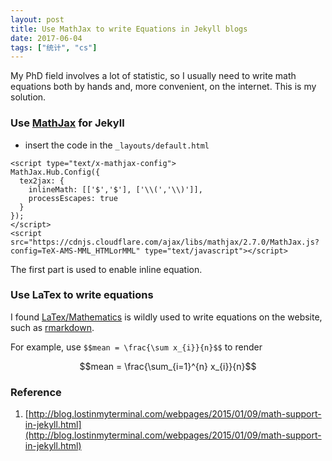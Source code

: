 ```yaml
---
layout: post
title: Use MathJax to write Equations in Jekyll blogs
date: 2017-06-04
tags: ["统计", "cs"]
---
```


My PhD field involves a lot of statistic, so I usually need to write math equations both by hands and, more convenient, on the internet. This is my solution.

### Use [MathJax](https://www.mathjax.org/) for Jekyll

- insert the code in the `_layouts/default.html`

```
<script type="text/x-mathjax-config">
MathJax.Hub.Config({
  tex2jax: {
    inlineMath: [['$','$'], ['\\(','\\)']],
    processEscapes: true
  }
});
</script>
<script src="https://cdnjs.cloudflare.com/ajax/libs/mathjax/2.7.0/MathJax.js?config=TeX-AMS-MML_HTMLorMML" type="text/javascript"></script>
```

The first part is used to enable inline equation.

### Use LaTex to write equations

I found [LaTex/Mathematics](https://en.wikibooks.org/wiki/LaTeX/Mathematics) is wildly used to write equations on the website, such as [rmarkdown](http://rmarkdown.rstudio.com/authoring_basics.html).

For example, use `$$mean = \frac{\sum x_{i}}{n}$$` to render

$$mean = \frac{\sum_{i=1}^{n} x_{i}}{n}$$

### Reference

1. [http://blog.lostinmyterminal.com/webpages/2015/01/09/math-support-in-jekyll.html](http://blog.lostinmyterminal.com/webpages/2015/01/09/math-support-in-jekyll.html)